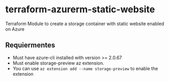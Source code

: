 # terraform-azurerm-static-website
Terraform Module to create a storage container with static website enabled on Azure

## Requiermentes

- Must have azure-cli installed with version >= 2.0.67
- Must enable storage-preview az extension. 
- You can use `az extension add --name storage-preview` to enable the extension
